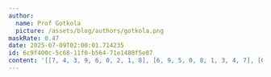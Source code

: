 ```yaml
---
author:
  name: Prof Gotkola
  picture: /assets/blog/authors/gotkola.png
maskRate: 0.47
date: 2025-07-09T02:00:01.714235
id: 6c9f400c-5c68-11f0-b564-71e1480f5e87
content: '[[7, 4, 3, 9, 6, 0, 2, 1, 8], [6, 9, 5, 0, 8, 1, 3, 4, 7], [0, 2, 1, 7, 0, 4, 0, 0, 9], [2, 1, 0, 0, 0, 0, 0, 0, 6], [9, 3, 0, 0, 7, 0, 0, 5, 4], [0, 0, 0, 0, 0, 9, 8, 3, 2], [0, 0, 2, 0, 1, 0, 0, 0, 0], [3, 0, 0, 0, 2, 7, 6, 0, 1], [1, 6, 0, 0, 0, 0, 0, 0, 5]]'
---
```

